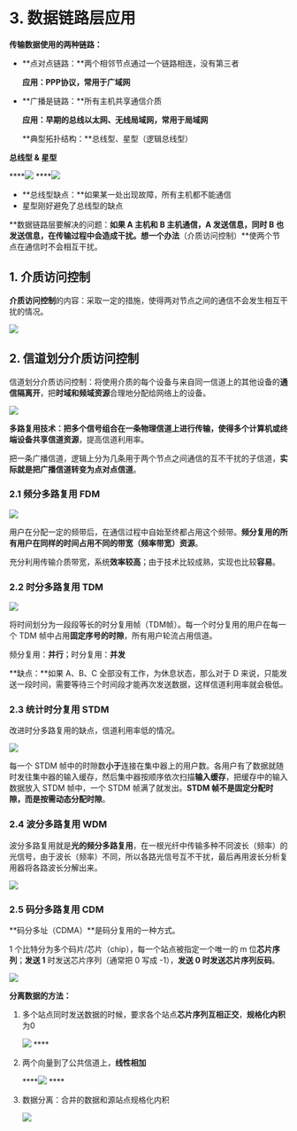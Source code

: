 # 3. 数据链路层应用

**传输数据使用的两种链路：**

* **点对点链路：**两个相邻节点通过一个链路相连，没有第三者

  **应用：**PPP协议，常用于**广域网**

* **广播是链路：**所有主机共享通信介质

  **应用：**早期的总线以太网、无线局域网，常用于**局域网**

  **典型拓扑结构：**总线型、星型（逻辑总线型）

**总线型 & 星型**

\*\*\*\*![](../.gitbook/assets/image%20%2837%29.png)  ****![](../.gitbook/assets/image%20%2856%29.png) 

* **总线型缺点：**如果某一处出现故障，所有主机都不能通信
* 星型刚好避免了总线型的缺点

**数据链路层要解决的问题：**如果 A 主机和 B 主机通信，A 发送信息，同时 B 也发送信息，在传输过程中会造成干扰。想一个办法**（介质访问控制）**使两个节点在通信时不会相互干扰。

## 1. 介质访问控制

**介质访问控制**的内容：采取一定的措施，使得两对节点之间的通信不会发生相互干扰的情况。

![](../.gitbook/assets/jie-zhi-fang-wen-kong-zhi-.svg)

## 2. 信道划分介质访问控制

信道划分介质访问控制：将使用介质的每个设备与来自同一信道上的其他设备的**通信隔离开**，把**时域和频域资源**合理地分配给网络上的设备。

![](../.gitbook/assets/image%20%2876%29.png)

**多路复用技术：**把多个信号组合在一条物理信道上进行传输，使得多个计算机或终端设备**共享信道资源**，提高信道利用率。

把一条广播信道，逻辑上分为几条用于两个节点之间通信的互不干扰的子信道，**实际就是把广播信道转变为点对点信道**。

### 2.1 频分多路复用 FDM

![](../.gitbook/assets/image%20%2829%29.png)

用户在分配一定的频带后，在通信过程中自始至终都占用这个频带。**频分复用的所有用户在同样的时间占用不同的带宽（频率带宽）资源**。

充分利用传输介质带宽，系统**效率较高**；由于技术比较成熟，实现也比较**容易**。

### 2.2 时分多路复用 TDM

![](../.gitbook/assets/image%20%2832%29.png)

将时间划分为一段段等长的时分复用帧（TDM帧）。每一个时分复用的用户在每一个 TDM 帧中占用**固定序号的时隙**，所有用户轮流占用信道。

频分复用：**并行**；时分复用：**并发**

**缺点：**如果 A、B、C 全部没有工作，为休息状态，那么对于 D 来说，只能发送一段时间，需要等待三个时间段才能再次发送数据，这样信道利用率就会极低。

### 2.3 统计时分复用 STDM

改进时分多路复用的缺点，信道利用率低的情况。

![](../.gitbook/assets/image%20%28102%29.png)

每一个 STDM 帧中的时隙数**小于**连接在集中器上的用户数。各用户有了数据就随时发往集中器的输入缓存，然后集中器按顺序依次扫描**输入缓存**，把缓存中的输入数据放入 STDM 帧中，一个 STDM 帧满了就发出。**STDM 帧不是固定分配时隙，而是按需动态分配时隙**。

### 2.4 波分多路复用 WDM

波分多路复用就是**光的频分多路复用**，在一根光纤中传输多种不同波长（频率）的光信号，由于波长（频率）不同，所以各路光信号互不干扰，最后再用波长分析复用器将各路波长分解出来。

![](../.gitbook/assets/image%20%2849%29.png)

### 2.5 码分多路复用 CDM

**码分多址（CDMA）**是码分复用的一种方式。

1 个比特分为多个码片/芯片（chip），每一个站点被指定一个唯一的 m 位**芯片序列**；**发送 1** 时发送芯片序列（通常把 0 写成 -1），**发送 0 时发送芯片序列反码**。

![](../.gitbook/assets/image%20%2877%29.png)

**分离数据的方法：**

1. 多个站点同时发送数据的时候，要求各个站点**芯片序列互相正交**，**规格化内积**为0

   ![](../.gitbook/assets/image%20%2851%29.png) ****

2. 两个向量到了公共信道上，**线性相加**

   \*\*\*\*![](../.gitbook/assets/image%20%2840%29.png) ****

3. 数据分离：合并的数据和源站点规格化内积

   ![](../.gitbook/assets/image%20%2879%29.png) 



